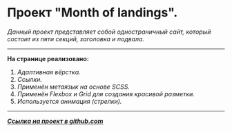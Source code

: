 ﻿# **Проект "Month of landings".**



  *Данный проект представляет собой одностраничный сайт, который состоит из пяти секций, заголовка и подвала.*
  ___

**На странице реализовано:**

1. *Адаптивная вёрстка.*
2. *Ссылки.*
3. *Применён метаязык на основе SCSS.*
4. *Применён Flexbox и Grid для создания красивой разметки.*
5. *Используется анимация (стрелки).*

___

***[Ссылка на проект в github.com](https://vladled2021.github.io/month-of-landings/)***
